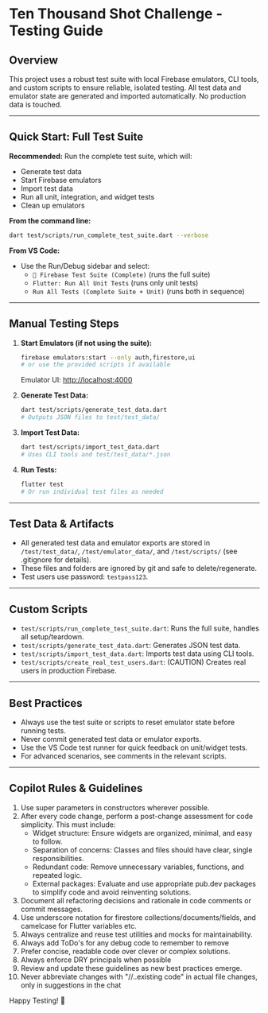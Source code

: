 # Ten Thousand Shot Challenge - Testing Guide

## Overview

This project uses a robust test suite with local Firebase emulators, CLI tools, and custom scripts to ensure reliable, isolated testing. All test data and emulator state are generated and imported automatically. No production data is touched.

---

## Quick Start: Full Test Suite

**Recommended:** Run the complete test suite, which will:

- Generate test data
- Start Firebase emulators
- Import test data
- Run all unit, integration, and widget tests
- Clean up emulators

**From the command line:**

```sh
dart test/scripts/run_complete_test_suite.dart --verbose
```

**From VS Code:**

- Use the Run/Debug sidebar and select:
  - `🧪 Firebase Test Suite (Complete)` (runs the full suite)
  - `Flutter: Run All Unit Tests` (runs only unit tests)
  - `Run All Tests (Complete Suite + Unit)` (runs both in sequence)

---

## Manual Testing Steps

1. **Start Emulators (if not using the suite):**

   ```sh
   firebase emulators:start --only auth,firestore,ui
   # or use the provided scripts if available
   ```

   Emulator UI: [http://localhost:4000](http://localhost:4000)

2. **Generate Test Data:**

   ```sh
   dart test/scripts/generate_test_data.dart
   # Outputs JSON files to test/test_data/
   ```

3. **Import Test Data:**

   ```sh
   dart test/scripts/import_test_data.dart
   # Uses CLI tools and test/test_data/*.json
   ```

4. **Run Tests:**

   ```sh
   flutter test
   # Or run individual test files as needed
   ```

---

## Test Data & Artifacts

- All generated test data and emulator exports are stored in `/test/test_data/`, `/test/emulator_data/`, and `/test/scripts/` (see .gitignore for details).
- These files and folders are ignored by git and safe to delete/regenerate.
- Test users use password: `testpass123`.

---

## Custom Scripts

- `test/scripts/run_complete_test_suite.dart`: Runs the full suite, handles all setup/teardown.
- `test/scripts/generate_test_data.dart`: Generates JSON test data.
- `test/scripts/import_test_data.dart`: Imports test data using CLI tools.
- `test/scripts/create_real_test_users.dart`: (CAUTION) Creates real users in production Firebase.

---

## Best Practices

- Always use the test suite or scripts to reset emulator state before running tests.
- Never commit generated test data or emulator exports.
- Use the VS Code test runner for quick feedback on unit/widget tests.
- For advanced scenarios, see comments in the relevant scripts.

---

## Copilot Rules & Guidelines

1. Use super parameters in constructors wherever possible.
2. After every code change, perform a post-change assessment for code simplicity. This must include:
   - Widget structure: Ensure widgets are organized, minimal, and easy to follow.
   - Separation of concerns: Classes and files should have clear, single responsibilities.
   - Redundant code: Remove unnecessary variables, functions, and repeated logic.
   - External packages: Evaluate and use appropriate pub.dev packages to simplify code and avoid reinventing solutions.
3. Document all refactoring decisions and rationale in code comments or commit messages.
4. Use underscore notation for firestore collections/documents/fields, and camelcase for Flutter variables etc.
5. Always centralize and reuse test utilities and mocks for maintainability.
6. Always add ToDo's for any debug code to remember to remove
7. Prefer concise, readable code over clever or complex solutions.
8. Always enforce DRY principals when possible
9. Review and update these guidelines as new best practices emerge.
10. Never abbreviate changes with "//..existing code" in actual file changes, only in suggestions in the chat

Happy Testing! 🎯
